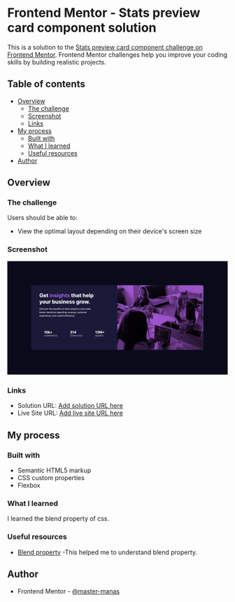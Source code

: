 # Frontend Mentor - Stats preview card component solution

This is a solution to the [Stats preview card component challenge on Frontend Mentor](https://www.frontendmentor.io/challenges/stats-preview-card-component-8JqbgoU62). Frontend Mentor challenges help you improve your coding skills by building realistic projects. 

## Table of contents

- [Overview](#overview)
  - [The challenge](#the-challenge)
  - [Screenshot](#screenshot)
  - [Links](#links)
- [My process](#my-process)
  - [Built with](#built-with)
  - [What I learned](#what-i-learned)
  - [Useful resources](#useful-resources)
- [Author](#author)


## Overview

### The challenge

Users should be able to:

- View the optimal layout depending on their device's screen size

### Screenshot

![](./ss.png)



### Links

- Solution URL: [Add solution URL here]()
- Live Site URL: [Add live site URL here](https://644a4e2d413465705cbba46c--magical-mochi-275e47.netlify.app/)

## My process

### Built with

- Semantic HTML5 markup
- CSS custom properties
- Flexbox


### What I learned

I learned the blend property of css.


### Useful resources

- [Blend property](https://web.dev/learn/css/blend-modes/#:~:text=The%20mix%2Dblend%2Dmode%20applies,to%20blend%20into%20each%20other.) -This helped me to understand blend property.

## Author
- Frontend Mentor - [@master-manas](https://www.frontendmentor.io/profile/master-manas)




